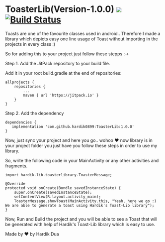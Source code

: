 # ToasterLib(Version-1.0.0) [![](https://jitpack.io/v/hardik0899/ToasterLib.svg)](https://jitpack.io/#hardik0899/ToasterLib) [![Build Status](https://travis-ci.org/{ORG-or-hardik0899}/{ToasterLib}.png?branch=master)](https://travis-ci.org/{ORG-or-hardik0899}/{ToasterLib})



Toasts are one of the favourite classes used in android.. Therefore I made a library which depicts easy one line usage of Toast without importing in the projects in every class :)


So for adding this to your project just follow these stepps :->

Step 1. Add the JitPack repository to your build file.

Add it in your root build.gradle at the end of repositories:

	allprojects {
		repositories {
			...
			maven { url 'https://jitpack.io' }
		}
	}
  
  Step 2. Add the dependency
  
  
  	dependencies {
	   implementation 'com.github.hardik0899:ToasterLib:1.0.0'
	}
  
  
 Now, just sync your project and here you go.. wohoo ❤ now library is in your project folder you just have you follow these steps in order to use my library.
 
 
 So, write the following code in your MainActivity or any other activities and fragments.
 
    import hardik.lib.toasterlibrary.ToasterMessage;
    
    @Override
    protected void onCreate(Bundle savedInstanceState) {
        super.onCreate(savedInstanceState);
        setContentView(R.layout.activity_main);
        ToasterMessage.showToast(MainActivity.this, "Yeah, here we go :) We are able to generate a toast using Hardik's Toast-Lib library");
    }


Now, Run and Build the project and you will be able to see a Toast that will be generated with help of Hardik's Toast-Lib library which is easy to use.

Made by ❤ by Hardik Dua
